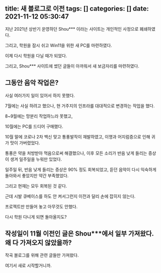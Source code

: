 title: 새 블로그로 이전
tags: []
categories: []
date: 2021-11-12 05:30:47
---
지난 2021년 상반기 운영하던 Shou*** 이라는 사이트는 개인적인 사정으로 폐쇄하였다.

그리고, 학원을 잠시 쉬고 Win11을 위한 새 PC를 마련하였다.

이제 다시 학원을 다닐 때가 되었다.

그리고, Shou*** 사이트에 썼던 글들이 아까워서 새 보금자리를 마련하였다.

## 그동안 음악 작업은?

사실 여러가지 일이 있어서 하지 못했다.

7월에는 사실 하려고 했으나, 현 거주지의 인프라를 대대적으로 변경하는 작업을 했다.

8~9월에는 망분리 작업하느라 못했고,

10월에는 PC를 드디어 구매했다.

10월 말에 코로나 2차 백신 맞고 통풍발작이 재발하였고, 이명과 어지럼증으로 인해 귀가 맛이 가버렸었다.

통풍은 약을 처방받아 먹음으로써 해결했으나, 이후 모든 소리가 반음 낮게 들리는 증상이 생겨 일주일을 누워만 있었다.

일주일 뒤, 반음 낮게 들리는 증상은 90% 정도 회복되었고, 듣던 음악이 다시 익숙하게 돌아와서 좋았지만 약간 부족했었다.

그리고 현재는 모두 회복된 것 같다.

근데 시발 큐베이스를 하도 안 켜서그런지 이전과 달리 손에 잡히지 않는다.

프로젝트만 만들어 놓고 아무것도 안했다.

다시 학원 다니게 되면 돌아올지도?

## 작성일이 11월 이전인 글은 Shou***에서 일부 가져왔다. 왜 다 가져오지 않았을까?

작곡 블로그를 위해 관련 글들만 가져왔다.

여기서 새로 시작할거니까.